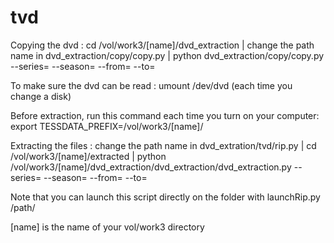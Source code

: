 # tvd

Copying the dvd :
    cd /vol/work3/[name]/dvd_extraction |
    change the path name in dvd_extraction/copy/copy.py |
    python dvd_extraction/copy/copy.py --series= --season= --from= --to=

To make sure the dvd can be read :
    umount /dev/dvd (each time you change a disk)

Before extraction, run this command each time you turn on your computer:
    export TESSDATA_PREFIX=/vol/work3/[name]/

Extracting the files :
    change the path name in dvd_extration/tvd/rip.py |
    cd /vol/work3/[name]/extracted |
    python /vol/work3/[name]/dvd_extraction/dvd_extraction/dvd_extraction.py --series= --season= --from= --to=

Note that you can launch this script directly on the folder with launchRip.py /path/

[name] is the name of your vol/work3 directory

